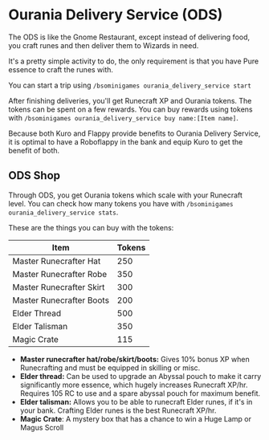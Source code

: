 # Ourania Delivery Service (ODS)

The ODS is like the Gnome Restaurant, except instead of delivering food, you craft runes and then deliver them to Wizards in need.

It's a pretty simple activity to do, the only requirement is that you have Pure essence to craft the runes with.

You can start a trip using `/bsominigames ourania_delivery_service start`

After finishing deliveries, you'll get Runecraft XP and Ourania tokens. The tokens can be spent on a few rewards. You can buy rewards using tokens with `/bsominigames ourania_delivery_service buy name:[Item name]`.

Because both Kuro and Flappy provide benefits to Ourania Delivery Service, it is optimal to have a Roboflappy in the bank and equip Kuro to get the benefit of both.

## ODS Shop

Through ODS, you get Ourania tokens which scale with your Runecraft level. You can check how many tokens you have with `/bsominigames ourania_delivery_service stats`.

These are the things you can buy with the tokens:

| Item                     | Tokens |
| ------------------------ | ------ |
| Master Runecrafter Hat   | 250    |
| Master Runecrafter Robe  | 350    |
| Master Runecrafter Skirt | 300    |
| Master Runecrafter Boots | 200    |
| Elder Thread             | 500    |
| Elder Talisman           | 350    |
| Magic Crate              | 115    |

* **Master runecrafter hat/robe/skirt/boots:** Gives 10% bonus XP when Runecrafting and must be equipped in skilling or misc.
* **Elder thread:** Can be used to upgrade an Abyssal pouch to make it carry significantly more essence, which hugely increases Runecraft XP/hr. Requires 105 RC to use and a spare abyssal pouch for maximum benefit.
* **Elder talisman:** Allows you to be able to runecraft Elder runes, if it's in your bank. Crafting Elder runes is the best Runecraft XP/hr.
* **Magic Crate**: A mystery box that has a chance to win a Huge Lamp or Magus Scroll
